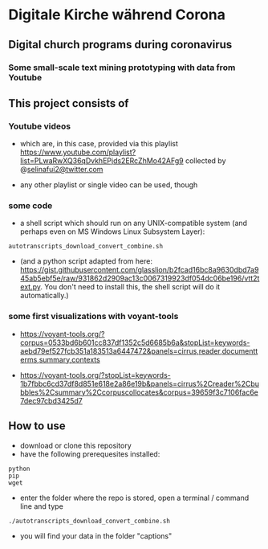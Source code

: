 # Digitale Kirche während Corona
## Digital church programs during coronavirus

### Some small-scale text mining prototyping with data from Youtube

## This project consists of 

### Youtube videos

- which are, in this case, provided via this playlist https://www.youtube.com/playlist?list=PLwaRwXQ36qDvkhEPjds2ERcZhMo42AFg9 collected by @selinafui2@twitter.com 

- any other playlist or single video can be used, though


### some code

- a shell script which should run on any UNIX-compatible system (and perhaps even on MS Windows Linux Subsystem Layer): 
```
autotranscripts_download_convert_combine.sh
```

- (and a python script adapted from here: https://gist.githubusercontent.com/glasslion/b2fcad16bc8a9630dbd7a945ab5ebf5e/raw/931862d2909ac13c0067319923df054dc06be196/vtt2text.py. You don't need to install this, the shell script will do it automatically.)

### some first visualizations with voyant-tools

- https://voyant-tools.org/?corpus=0533bd6b601cc837df1352c5d6685b6a&stopList=keywords-aebd79ef527fcb351a183513a6447472&panels=cirrus,reader,documentterms,summary,contexts

- https://voyant-tools.org/?stopList=keywords-1b7fbbc6cd37df8d851e618e2a86e19b&panels=cirrus%2Creader%2Cbubbles%2Csummary%2Ccorpuscollocates&corpus=39659f3c7106fac6e7dec97cbd3425d7

## How to use

- download or clone this repository
- have the following prerequesites installed:

```
python
pip
wget
```
- enter the folder where the repo is stored, open a terminal / command line and type

```
./autotranscripts_download_convert_combine.sh

```
- you will find your data in the folder "captions" 



